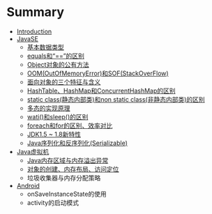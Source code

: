 # Summary

* [Introduction](README.md)
* [JavaSE](test.md)
  * [基本数据类型](test/ji-ben-shu-ju-lei-xing.md)
  * [equals和“==”的区别](test/equalshe-201c3d3d-201d-de-qu-bie.md)
  * [Object对象的公有方法](test/objectdui-xiang-de-gong-you-fang-fa.md)
  * [OOM\(OutOfMemoryError\)和SOF\(StackOverFlow\)](test/oomoutofmemoryerrorhe-sof-stackoverflow.md)
  * [面向对象的三个特征与含义](test/mian-xiang-dui-xiang-de-san-ge-te-zheng-yu-han-yi.md)
  * [HashTable、HashMap和ConcurrentHashMap的区别](test/hashtablehashmaphe-concurrenthashmap-de-qu-bie.md)
  * [static class\(静态内部类\)和non static class\(非静态内部类\)的区别](test/static-classjing-tai-nei-bu-7c7b29-he-non-static-class-fei-jing-tai-nei-bu-7c7b29-de-qu-bie.md)
  * [多态的实现原理](test/duo-tai-de-shi-xian-yuan-li.md)
  * [wati\(\)和sleep\(\)的区别](test/watihe-sleepde-qu-bie.md)
  * [foreach和for的区别、效率对比](test/foreachhe-for-de-qu-bie.md)
  * [JDK1.5 ~ 1.8新特性](test/jdk151718xin-te-xing.md)
  * [Java序列化和反序列化\(Serializable\)](test/javaxu-lie-hua-he-fan-xu-lie-531628-serializable.md)
* [Java虚拟机](javaxu-ni-ji.md)
  * [Java内存区域与内存溢出异常](javaxu-ni-ji/javanei-cun-qu-yu-yu-nei-cun-yi-chu-yi-chang.md)
  * [对象的创建、内存布局、访问定位](javaxu-ni-ji/dui-xiang-de-chuang-jian-3001-nei-cun-bu-ju-3001-fang-wen-ding-wei.md)
  * 垃圾收集器与内存分配策略
* [Android](android.md)
  * onSaveInstanceState的使用
  * activity的启动模式

